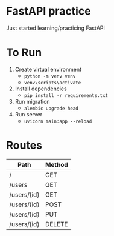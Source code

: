 # FastAPI practice
Just started learning/practicing FastAPI

# To Run
1. Create virtual environment
    - `python -m venv venv`
    - `venv\scripts\activate`
2. Install dependencies
    - `pip install -r requirements.txt`
3. Run migration
    - `alembic upgrade head`
4. Run server
    - `uvicorn main:app --reload`

# Routes
|     Path     |   Method   |
|--------------|------------|
| /            |   GET      |
| /users       |   GET      | 
| /users/{id}  |   GET      | 
| /users/{id}  |   POST     | 
| /users/{id}  |   PUT      | 
| /users/{id}  |   DELETE   | 
